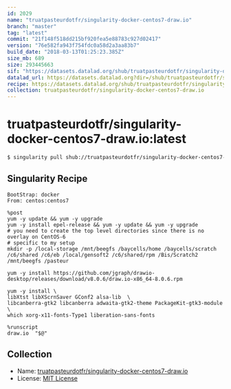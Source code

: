 ```yaml
---
id: 2029
name: "truatpasteurdotfr/singularity-docker-centos7-draw.io"
branch: "master"
tag: "latest"
commit: "21f148f518dd215bf920fea5e88783c927d02417"
version: "76e582fa943f754fdc0a58d2a3aa83b7"
build_date: "2018-03-13T01:25:23.385Z"
size_mb: 689
size: 293445663
sif: "https://datasets.datalad.org/shub/truatpasteurdotfr/singularity-docker-centos7-draw.io/latest/2018-03-13-21f148f5-76e582fa/76e582fa943f754fdc0a58d2a3aa83b7.simg"
datalad_url: https://datasets.datalad.org?dir=/shub/truatpasteurdotfr/singularity-docker-centos7-draw.io/latest/2018-03-13-21f148f5-76e582fa/
recipe: https://datasets.datalad.org/shub/truatpasteurdotfr/singularity-docker-centos7-draw.io/latest/2018-03-13-21f148f5-76e582fa/Singularity
collection: truatpasteurdotfr/singularity-docker-centos7-draw.io
---
```


# truatpasteurdotfr/singularity-docker-centos7-draw.io:latest

```bash
$ singularity pull shub://truatpasteurdotfr/singularity-docker-centos7-draw.io:latest
```

## Singularity Recipe

```singularity
BootStrap: docker
From: centos:centos7

%post
yum -y update && yum -y upgrade
yum -y install epel-release && yum -y update && yum -y upgrade
# you need to create the top level directories since there is no overlay on CentOS-6
# specific to my setup
mkdir -p /local-storage /mnt/beegfs /baycells/home /baycells/scratch /c6/shared /c6/eb /local/gensoft2 /c6/shared/rpm /Bis/Scratch2 /mnt/beegfs /pasteur

yum -y install https://github.com/jgraph/drawio-desktop/releases/download/v8.0.6/draw.io-x86_64-8.0.6.rpm

yum -y install \
libXtst libXScrnSaver GConf2 alsa-lib  \
libcanberra-gtk2 libcanberra adwaita-gtk2-theme PackageKit-gtk3-module \
which xorg-x11-fonts-Type1 liberation-sans-fonts

%runscript
draw.io  "$@"
```

## Collection

 - Name: [truatpasteurdotfr/singularity-docker-centos7-draw.io](https://github.com/truatpasteurdotfr/singularity-docker-centos7-draw.io)
 - License: [MIT License](https://api.github.com/licenses/mit)

